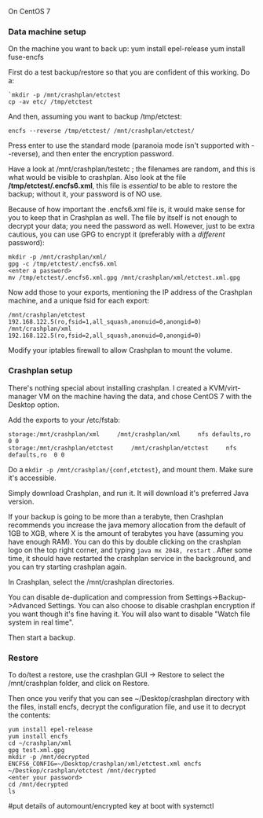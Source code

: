 On CentOS 7


### Data machine setup

On the machine you want to back up:
yum install epel-release
yum install fuse-encfs

First do a test backup/restore so that you are confident of this working. Do a:
```
`mkdir -p /mnt/crashplan/etctest
cp -av etc/ /tmp/etctest
```

And then, assuming you want to backup /tmp/etctest:
```
encfs --reverse /tmp/etctest/ /mnt/crashplan/etctest/
```

Press enter to use the standard mode (paranoia mode isn't supported with --reverse), and then enter the encryption password. 

Have a look at /mnt/crashplan/testetc ; the filenames are random, and this is what would be visible to crashplan. Also look at the file **/tmp/etctest/.encfs6.xml**, this file is *essential* to be able to restore the backup; without it, your password is of NO use. 

Because of how important the .encfs6.xml file is, it would make sense for you to keep that in Crashplan as well. The file by itself is not enough to decrypt your data; you need the password as well. However, just to be extra cautious, you can use GPG to encrypt it (preferably with a *different* password):

```
mkdir -p /mnt/crashplan/xml/
gpg -c /tmp/etctest/.encfs6.xml
<enter a password>
mv /tmp/etctest/.encfs6.xml.gpg /mnt/crashplan/xml/etctest.xml.gpg
```

Now add those to your exports, mentioning the IP address of the Crashplan machine, and a unique fsid for each export:
```
/mnt/crashplan/etctest     192.168.122.5(ro,fsid=1,all_squash,anonuid=0,anongid=0)
/mnt/crashplan/xml     192.168.122.5(ro,fsid=2,all_squash,anonuid=0,anongid=0)
```

Modify your iptables firewall to allow Crashplan to mount the volume. 


### Crashplan setup

There's nothing special about installing crashplan. I created a KVM/virt-manager VM on the machine having the data, and chose CentOS 7 with the Desktop option. 

Add the exports to your /etc/fstab:

```
storage:/mnt/crashplan/xml     /mnt/crashplan/xml     nfs defaults,ro  0 0
storage:/mnt/crashplan/etctest     /mnt/crashplan/etctest     nfs defaults,ro  0 0
```

Do a `mkdir -p /mnt/crashplan/{conf,etctest}`, and mount them. Make sure it's accessible.

Simply download Crashplan, and run it. It will download it's preferred Java version. 

If your backup is going to be more than a terabyte, then Crashplan recommends you increase the java memory allocation from the default of 1GB to XGB, where X is the amount of terabytes you have (assuming you have enough RAM). You can do this by double clicking on the crashplan logo on the top right corner, and typing `java mx 2048, restart` . After some time, it should have restarted the crashplan service in the background, and you can try starting crashplan again.

In Crashplan, select the /mnt/crashplan directories. 

You can disable de-duplication and compression from Settings->Backup->Advanced Settings. You can also choose to disable crashplan encryption if you want though it's fine having it. You will also want to disable "Watch file system in real time".

Then start a backup. 


### Restore

To do/test a restore, use the crashplan GUI -> Restore to select the /mnt/crashplan folder, and click on Restore.

Then once you verify that you can see ~/Desktop/crashplan directory with the files, install encfs, decrypt the configuration file, and use it to decrypt the contents:
```
yum install epel-release
yum install encfs
cd ~/crashplan/xml
gpg test.xml.gpg
mkdir -p /mnt/decrypted
ENCFS6_CONFIG=~/Desktop/crashplan/xml/etctest.xml encfs ~/Destkop/crashplan/etctest /mnt/decrypted
<enter your password>
cd /mnt/decrypted
ls
```



#put details of automount/encrypted key at boot with systemctl




